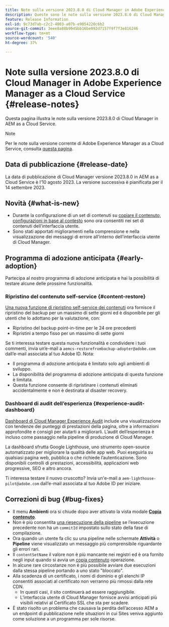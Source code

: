 ```yaml
---
title: Note sulla versione 2023.8.0 di Cloud Manager in Adobe Experience Manager as a Cloud Service
description: Queste sono le note sulla versione 2023.8.0 di Cloud Manager in AEM as a Cloud Service.
feature: Release Information
exl-id: 9c73d7ab-c2c2-4803-a07b-e9054220c6b2
source-git-commit: 3eee8a88b9945bb16be992d7157f9f7f3e816246
workflow-type: tm+mt
source-wordcount: '540'
ht-degree: 37%

---
```



# Note sulla versione 2023.8.0 di Cloud Manager in Adobe Experience Manager as a Cloud Service {#release-notes}

Questa pagina illustra le note sulla versione 2023.8.0 di Cloud Manager in AEM as a Cloud Service.

>[!NOTE]
>
>Per le note sulla versione corrente di Adobe Experience Manager as a Cloud Service, consulta [questa pagina](/help/release-notes/release-notes-cloud/release-notes-current.md).

## Data di pubblicazione {#release-date}

La data di pubblicazione di Cloud Manager versione 2023.8.0 in AEM as a Cloud Service è l’10 agosto 2023. La versione successiva è pianificata per il 14 settembre 2023.

## Novità {#what-is-new}

* Durante la configurazione di un set di contenuti su [copiare il contenuto,](/help/implementing/developing/tools/content-copy.md) [configurazioni in base al contesto](/help/implementing/developing/introduction/configurations.md) sono ora consentiti nei set di contenuti dell’interfaccia utente.
* Sono stati apportati miglioramenti nella comprensione e nella visualizzazione dei messaggi di errore all’interno dell’interfaccia utente di Cloud Manager.

## Programma di adozione anticipata {#early-adoption}

Partecipa al nostro programma di adozione anticipata e hai la possibilità di testare alcune delle prossime funzionalità.

### Ripristino del contenuto self-service {#content-restore}

[Una nuova funzione di ripristino self-service dei contenuti](/help/operations/restore.md) ora fornisce il ripristino del backup per un massimo di sette giorni ed è disponibile per gli utenti che lo adottano per la valutazione, con:

* Ripristino del backup point-in-time per le 24 ore precedenti
* Ripristini a tempo fisso per un massimo di sette giorni

Se ti interessa testare questa nuova funzionalità e condividere i tuoi commenti, invia un’e-mail a `aemcs-restorefrombackup-adopter@adobe.com` dall’e-mail associata al tuo Adobe ID. Nota:

* Il programma di adozione anticipata è limitato solo agli ambienti di sviluppo.
* La disponibilità del programma di adozione anticipata di questa funzione è limitata.
* Questa funzione consente di ripristinare i contenuti eliminati accidentalmente e non è destinata al disaster recovery.

### Dashboard di audit dell’esperienza {#experience-audit-dashboard}

[Dashboard di Cloud Manager Experience Audit](/help/implementing/cloud-manager/experience-audit-dashboard.md) include una visualizzazione con tendenze dei punteggi di prestazioni della pagina, oltre a informazioni approfondite e consigli per aiutarti a migliorarli. L’audit dell’esperienza è incluso come passaggio nella pipeline di produzione di Cloud Manager.

La dashboard sfrutta Google Lighthouse, uno strumento open-source automatizzato per migliorare la qualità delle app web. Puoi eseguirla su qualsiasi pagina web, pubblica o che richiede l’autenticazione. Sono disponibili controlli di prestazioni, accessibilità, applicazioni web progressive, SEO e altro ancora.

Ti interessa testare il nuovo cruscotto? Invia un&#39;e-mail a `aem-lighthouse-pilot@adobe.com` dall’e-mail associata al tuo Adobe ID per iniziare.

## Correzioni di bug {#bug-fixes}

* Il menu **Ambienti** ora si chiude dopo aver attivato la vista modale **[Copia contenuto](/help/implementing/developing/tools/content-copy.md)**.
* Non è più consentita [una riesecuzione della pipeline](/help/implementing/cloud-manager/deploy-code.md#reexecute-deployment) se l’esecuzione precedente non ha un `commitId` impostato sullo stato della fase di compilazione.
* Ora quando un utente fa clic su una pipeline nelle schermate **Attività** o **Pipeline** viene visualizzato un messaggio più comprensibile riguardante gli errori rari.
* Il `contentSetName` il valore non è più mancante nei registri ed è ora fornito negli input quando si avvia un [copia contenuto](/help/implementing/developing/tools/content-copy.md) operazione.
* In alcune rare circostanze non è più possibile avviare due esecuzioni dalla stessa pipeline portando a uno stato &quot;bloccato&quot;.
* Alla scadenza di un certificato, i nomi di dominio e gli elenchi IP consentiti associati al certificato non verranno più rimossi dalla rete CDN.
   * In questi casi, il sito continuerà ad essere raggiungibile.
   * [](/help/implementing/cloud-manager/managing-ssl-certifications/introduction.md)L’interfaccia utente di Cloud Manager fornisce avvisi anticipati più visibili relativi al Certificato SSL che sta per scadere.
* È stato risolto un problema che causava la perdita dell’accesso AEM a un endpoint di pubblicazione nelle situazioni in cui Sites veniva aggiunto come soluzione a un programma per sole risorse.
